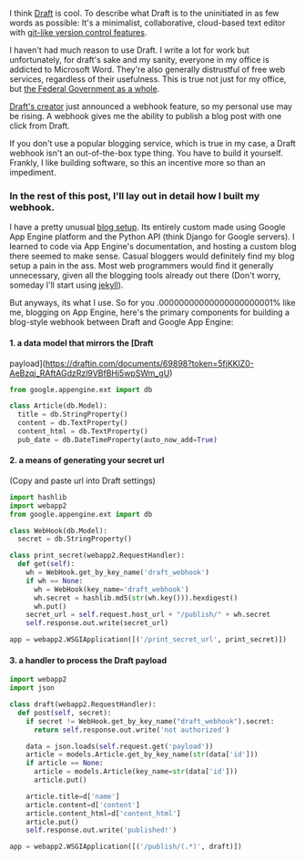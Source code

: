 I think [Draft](https://draftin.com/) is cool. To describe what Draft is to the
uninitiated in as few words as possible: It's a minimalist, collaborative,
cloud-based text editor with [git-like version control
features](https://draftin.com/images/diff_view2.png).

I haven't had much reason to use Draft.  I write a lot for work but
unfortunately, for draft's sake and my sanity, everyone in my office is
addicted to Microsoft Word.  They're also generally distrustful of free web
services, regardless of their usefulness.  This is true not just for my office,
but [the Federal Government as a
whole](http://readwrite.com/2012/05/31/government-market-drags-microsoft-deeper-into-the-cloud#awesm=~obA3HoQ6Kx7h7O).

[Draft's creator](https://twitter.com/natekontny) just announced a webhook
feature, so my personal use may be rising.  A webhook gives me the ability to
publish a blog post with one click from Draft.

If you don't use a popular blogging service, which is true in my case, a Draft
webhook isn't an out-of-the-box type thing.  You have to build it yourself.
Frankly, I like building software, so this an incentive more so than an
impediment.

### In the rest of this post, I'll lay out in detail how I built my webhook.

I have a pretty unusual [blog setup](https://github.com/eblahm/eblahg).  Its
entirely custom made using Google App Engine platform and the Python API (think
Django for Google servers).  I learned to code via App Engine's documentation,
and hosting a custom blog there seemed to make sense. Casual bloggers would
definitely find my blog setup a pain in the ass.  Most web programmers would
find it generally unnecessary, given all the blogging tools already out there
(Don't worry, someday I'll start using [jekyll](http://jekyllrb.com/)).

But anyways, its what I use.  So for you .00000000000000000000001% like me,
blogging on App Engine, here's the primary components for building a blog-style
webhook between Draft and Google App Engine:

#### 1. a data model that mirrors the [Draft
payload](https://draftin.com/documents/69898?token=5fjKKlZ0-AeBzqj_RAftAGdzRzl9VBfBHj5wpSWm_gU)

```python
from google.appengine.ext import db

class Article(db.Model):
  title = db.StringProperty()
  content = db.TextProperty()
  content_html = db.TextProperty()
  pub_date = db.DateTimeProperty(auto_now_add=True)
```

#### 2. a means of generating your secret url 
(Copy and paste url into Draft settings)
```python
import hashlib
import webapp2
from google.appengine.ext import db

class WebHook(db.Model):
  secret = db.StringProperty()

class print_secret(webapp2.RequestHandler):
  def get(self):
    wh = WebHook.get_by_key_name('draft_webhook')
    if wh == None:
      wh = WebHook(key_name='draft_webhook')
      wh.secret = hashlib.md5(str(wh.key())).hexdigest()
      wh.put()
    secret_url = self.request.host_url + "/publish/" + wh.secret
    self.response.out.write(secret_url)

app = webapp2.WSGIApplication([('/print_secret_url', print_secret)])
```


#### 3. a handler to process the Draft payload

```python
import webapp2
import json

class draft(webapp2.RequestHandler):
  def post(self, secret):
    if secret != WebHook.get_by_key_name("draft_webhook").secret:
      return self.response.out.write('not authorized')

    data = json.loads(self.request.get('payload'))
    article = models.Article.get_by_key_name(str(data['id']))
    if article == None:
      article = models.Article(key_name=str(data['id']))
      article.put()

    article.title=d['name']
    article.content=d['content']
    article.content_html=d['content_html']
    article.put()
    self.response.out.write('published!')

app = webapp2.WSGIApplication([('/publish/(.*)', draft)])
```
